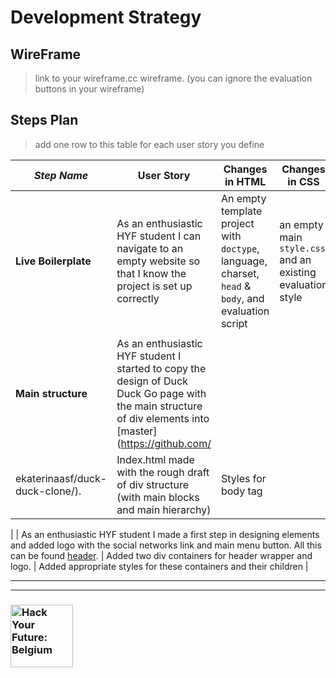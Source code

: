 # Development Strategy

## WireFrame

> link to your wireframe.cc wireframe. (you can ignore the evaluation buttons in your wireframe)

## Steps Plan

> add one row to this table for each user story you define

| _Step Name_ | User Story | Changes in HTML | Changes in CSS |
| --- | --- | --- | --- |
| __Live Boilerplate__ | As an enthusiastic HYF student I can navigate to an empty website so that I know the project is set up correctly | An empty template project with `doctype`, language, charset, `head` & `body`, and evaluation script | an empty main `style.css` and an existing evaluation style |
|  | |  |  |
| __Main structure__ | As an enthusiastic HYF student I started to copy the design of Duck Duck Go page with the main structure of div elements into [master](https://github.com/
ekaterinaasf/duck-duck-clone/). | Index.html made with the rough draft of div structure (with main blocks and main hierarchy) | Styles for body tag |

| | As an enthusiastic HYF student I made a first step in designing elements and added logo with the social networks link and main menu button. All this can be found [header](https://github.com/ekaterinaasf/duck-duck-clone/tree/header/). | Added two div containers for header wrapper and logo. | Added appropriate styles for these containers and their children  | 





---
---

### <a href="https://hackyourfuture.be" target="_blank"><img src="https://user-images.githubusercontent.com/18554853/63941625-4c7c3d00-ca6c-11e9-9a76-8d5e3632fe70.jpg" width="100" height="100" alt="Hack Your Future: Belgium"></a>
